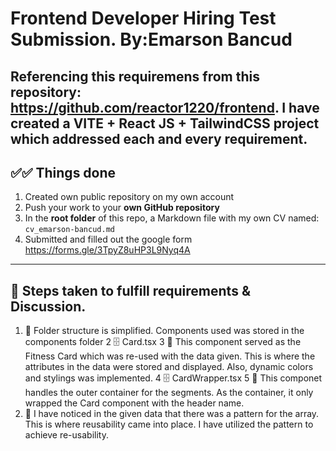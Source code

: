# Frontend Developer Hiring Test Submission. By:Emarson Bancud

## Referencing this requiremens from this repository: https://github.com/reactor1220/frontend. I have created a VITE + React JS + TailwindCSS project which addressed each and every requirement.

## ✅✅ Things done

1. Created own public repository on my own account
2. Push your work to your **own GitHub repository**
3. In the **root folder** of this repo, a Markdown file with my own CV named:  
   `cv_emarson-bancud.md`
4. Submitted and filled out the google form https://forms.gle/3TpyZ8uHP3L9Nyq4A

---

## 🎯 Steps taken to fulfill requirements & Discussion.

1. 📁 Folder structure is simplified. Components used was stored in the components folder
   2 🗄 Card.tsx
   3 📓 This component served as the Fitness Card which was re-used with the data given. This is where the attributes in the data were stored and displayed. Also, dynamic colors and stylings was implemented.
   4 🗄 CardWrapper.tsx
   5 📓 This componet handles the outer container for the segments. As the container, it only wrapped the Card component with the header name.
2. 🧠 I have noticed in the given data that there was a pattern for the array. This is where reusability came into place. I have utilized the pattern to achieve re-usability.
